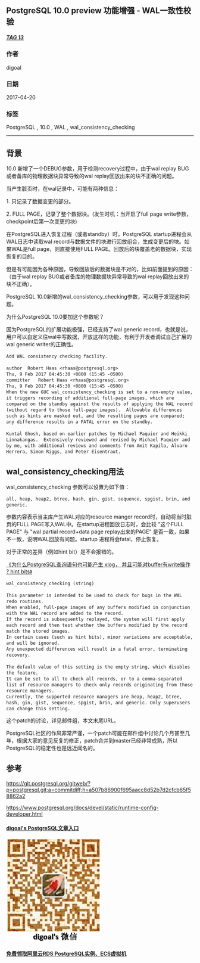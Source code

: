 ## PostgreSQL 10.0 preview 功能增强 - WAL一致性校验  
##### [TAG 13](../class/13.md)        
                                  
### 作者                                     
digoal                             
                              
### 日期                                                                                                 
2017-04-20                            
                                 
### 标签                              
PostgreSQL , 10.0 , WAL , wal_consistency_checking  
                                                                                                    
----                                                                                              
                                                                                                       
## 背景  
10.0 新增了一个DEBUG参数，用于检测recovery过程中，由于wal replay BUG或者备库的物理数据块异常导致的wal replay回放出来的块不正确的问题。  
  
当产生脏页时，在wal记录中，可能有两种信息：  
  
1\. 只记录了数据变更的部分。  
  
2\. FULL PAGE，记录了整个数据块。(发生时机：当开启了full page write参数，checkpoint后第一次变更的块)  
  
在PostgreSQL进入恢复过程（或者standby）时，PostgreSQL startup进程会从WAL日志中读取wal record与数据文件的块进行回放组合，生成变更后的块。如果WAL是full page，则直接使用FULL PAGE。回放后的块覆盖老的数据块，实现恢复的目的。  
  
但是有可能因为各种原因，导致回放后的数据块是不对的，比如前面提到的原因：（由于wal replay BUG或者备库的物理数据块异常导致的wal replay回放出来的块不正确）。  
  
PostgreSQL 10.0新增的wal_consistency_checking参数，可以用于发现这种问题。  
  
为什么PostgreSQL 10.0要加这个参数呢？  
  
因为PostgreSQL的扩展功能极强，已经支持了wal generic record，也就是说，用户可以自定义往wal中写数据，开放这样的功能，有利于开发者调试自己扩展的wal generic writer的正确性。  
  
```  
Add WAL consistency checking facility.  
  
author	Robert Haas <rhaas@postgresql.org>	  
Thu, 9 Feb 2017 04:45:30 +0800 (15:45 -0500)  
committer	Robert Haas <rhaas@postgresql.org>	  
Thu, 9 Feb 2017 04:45:30 +0800 (15:45 -0500)  
When the new GUC wal_consistency_checking is set to a non-empty value,  
it triggers recording of additional full-page images, which are  
compared on the standby against the results of applying the WAL record  
(without regard to those full-page images).  Allowable differences  
such as hints are masked out, and the resulting pages are compared;  
any difference results in a FATAL error on the standby.  
  
Kuntal Ghosh, based on earlier patches by Michael Paquier and Heikki  
Linnakangas.  Extensively reviewed and revised by Michael Paquier and  
by me, with additional reviews and comments from Amit Kapila, Álvaro  
Herrera, Simon Riggs, and Peter Eisentraut.  
```  
  
## wal_consistency_checking用法  
wal_consistency_checking 参数可以设置为如下值：  
  
```  
all, heap, heap2, btree, hash, gin, gist, sequence, spgist, brin, and generic.  
```  
  
参数内容表示当主库产生WAL对应的resource manger record时，自动将当时脏页的FULL PAGE写入WAL中。在startup进程回放日志时，会比较 "这个FULL PAGE" 与 "wal partial record+data page replay出来的PAGE" 是否一致，如果不一致，说明WAL回放有问题。startup 进程将会fatal，停止恢复。  
  
对于正常的差异（例如hint bit）是不会报错的。    
  
[《为什么PostgreSQL查询语句也可能产生 xlog， 并且可能对buffer有write操作 ? hint bits》](../201509/20150905_01.md)    
  
```  
wal_consistency_checking (string)  
  
This parameter is intended to be used to check for bugs in the WAL redo routines.   
When enabled, full-page images of any buffers modified in conjunction with the WAL record are added to the record.   
If the record is subsequently replayed, the system will first apply each record and then test whether the buffers modified by the record match the stored images.   
In certain cases (such as hint bits), minor variations are acceptable, and will be ignored.   
Any unexpected differences will result in a fatal error, terminating recovery.  
  
The default value of this setting is the empty string, which disables the feature.   
It can be set to all to check all records, or to a comma-separated list of resource managers to check only records originating from those resource managers.   
Currently, the supported resource managers are heap, heap2, btree, hash, gin, gist, sequence, spgist, brin, and generic. Only superusers can change this setting.  
```  
      
这个patch的讨论，详见邮件组，本文末尾URL。                
                 
PostgreSQL社区的作风非常严谨，一个patch可能在邮件组中讨论几个月甚至几年，根据大家的意见反复的修正，patch合并到master已经非常成熟，所以PostgreSQL的稳定性也是远近闻名的。                         
                 
## 参考                          
https://git.postgresql.org/gitweb/?p=postgresql.git;a=commitdiff;h=a507b86900f695aacc8d52b7d2cfcb65f58862a2  
    
https://www.postgresql.org/docs/devel/static/runtime-config-developer.html  
  
  
  
  
  
  
  
  
  
  
  
  
  
  
  
#### [digoal's PostgreSQL文章入口](https://github.com/digoal/blog/blob/master/README.md "22709685feb7cab07d30f30387f0a9ae")
  
  
![digoal's weixin](../pic/digoal_weixin.jpg "f7ad92eeba24523fd47a6e1a0e691b59")
  
  
  
  
  
  
  
  
#### [免费领取阿里云RDS PostgreSQL实例、ECS虚拟机](https://www.aliyun.com/database/postgresqlactivity "57258f76c37864c6e6d23383d05714ea")
  
